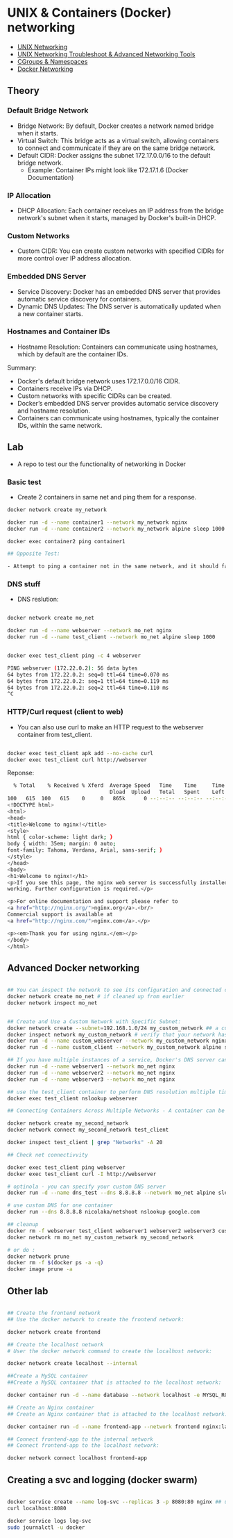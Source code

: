 # UNIX & Containers (Docker) networking

- [UNIX Networking](./unix-net.md)
- [UNIX Networking Troubleshoot & Advanced Networking Tools](./adv-net.md)
- [CGroups & Namespaces](./cgroups-ns.md)
- [Docker Networking](./README.md#theory)

## Theory

### Default Bridge Network

- Bridge Network: By default, Docker creates a network named bridge when it starts.
- Virtual Switch: This bridge acts as a virtual switch, allowing containers to connect and communicate if they are on the same bridge network.
- Default CIDR: Docker assigns the subnet 172.17.0.0/16 to the default bridge network.
    - Example: Container IPs might look like 172.17.1.6​ (Docker Documentation)​ 

### IP Allocation

- DHCP Allocation: Each container receives an IP address from the bridge network's subnet when it starts, managed by Docker's built-in DHCP.

### Custom Networks

- Custom CIDR: You can create custom networks with specified CIDRs for more control over IP address allocation.

### Embedded DNS Server

- Service Discovery: Docker has an embedded DNS server that provides automatic service discovery for containers.
- Dynamic DNS Updates: The DNS server is automatically updated when a new container starts.

### Hostnames and Container IDs

- Hostname Resolution: Containers can communicate using hostnames, which by default are the container IDs.

Summary: 

- Docker's default bridge network uses 172.17.0.0/16 CIDR.
- Containers receive IPs via DHCP.
- Custom networks with specific CIDRs can be created.
- Docker’s embedded DNS server provides automatic service discovery and hostname resolution.
- Containers can communicate using hostnames, typically the container IDs, within the same network.

## Lab

- A repo to test our the functionality of networking in Docker

### Basic test

- Create 2 containers in same net and ping them for a response. 

```bash
docker network create my_network

docker run -d --name container1 --network my_network nginx
docker run -d --name container2 --network my_network alpine sleep 1000

docker exec container2 ping container1

## Opposite Test:

- Attempt to ping a container not in the same network, and it should fail to get a response.

```


### DNS stuff

- DNS reslution:

```bash

docker network create mo_net

docker run -d --name webserver --network mo_net nginx
docker run -d --name test_client --network mo_net alpine sleep 1000


docker exec test_client ping -c 4 webserver

PING webserver (172.22.0.2): 56 data bytes
64 bytes from 172.22.0.2: seq=0 ttl=64 time=0.070 ms
64 bytes from 172.22.0.2: seq=1 ttl=64 time=0.119 ms
64 bytes from 172.22.0.2: seq=2 ttl=64 time=0.110 ms
^C
```

### HTTP/Curl request (client to web)

- You can also use curl to make an HTTP request to the webserver container from test_client.

```bash

docker exec test_client apk add --no-cache curl
docker exec test_client curl http://webserver
```

Reponse:

```bash
  % Total    % Received % Xferd  Average Speed   Time    Time     Time  Current
                                 Dload  Upload   Total   Spent    Left  Speed
100   615  100   615    0     0   865k      0 --:--:-- --:--:-- --:--:--  600k
<!DOCTYPE html>
<html>
<head>
<title>Welcome to nginx!</title>
<style>
html { color-scheme: light dark; }
body { width: 35em; margin: 0 auto;
font-family: Tahoma, Verdana, Arial, sans-serif; }
</style>
</head>
<body>
<h1>Welcome to nginx!</h1>
<p>If you see this page, the nginx web server is successfully installed and
working. Further configuration is required.</p>

<p>For online documentation and support please refer to
<a href="http://nginx.org/">nginx.org</a>.<br/>
Commercial support is available at
<a href="http://nginx.com/">nginx.com</a>.</p>

<p><em>Thank you for using nginx.</em></p>
</body>
</html>
```

## Advanced Docker networking

```bash

## You can inspect the network to see its configuration and connected containers.
docker network create mo_net # if cleaned up from earlier
docker network inspect mo_net


## Create and Use a Custom Network with Specific Subnet:
docker network create --subnet=192.168.1.0/24 my_custom_network ## a custom network with the subnet 192.168.1.0/24
docker inspect network my_custom_network # verify that your network has your specified CIDR
docker run -d --name custom_webserver --network my_custom_network nginx
docker run -d --name custom_client --network my_custom_network alpine sleep 1000

## If you have multiple instances of a service, Docker's DNS server can round-robin between them
docker run -d --name webserver1 --network mo_net nginx
docker run -d --name webserver2 --network mo_net nginx
docker run -d --name webserver3 --network mo_net nginx

## use the test_client container to perform DNS resolution multiple times
docker exec test_client nslookup webserver

## Connecting Containers Across Multiple Networks - A container can be connected to multiple networks

docker network create my_second_network
docker network connect my_second_network test_client

docker inspect test_client | grep "Networks" -A 20

## Check net connectivvity

docker exec test_client ping webserver
docker exec test_client curl -I http://webserver

# optinola - you can specify your custom DNS server
docker run -d --name dns_test --dns 8.8.8.8 --network mo_net alpine sleep 1000

# use custom DNS for one container
docker run --dns 8.8.8.8 nicolaka/netshoot nslookup google.com 

## cleanup
docker rm -f webserver test_client webserver1 webserver2 webserver3 custom_webserver custom_client dns_test
docker network rm mo_net my_custom_network my_second_network

# or do :
docker network prune
docker rm -f $(docker ps -a -q)
docker image prune -a
```

## Other lab

```bash

## Create the frontend network
## Use the docker network to create the frontend network:

docker network create frontend

## Create the localhost network
# User the docker network command to create the localhost network:

docker network create localhost --internal

##Create a MySQL container
##Create a MySQL container that is attached to the localhost network:

docker container run -d --name database --network localhost -e MYSQL_ROOT_PASSWORD=P4ssW0rd0! mysql:5.7

## Create an Nginx container
## Create an Nginx container that is attached to the localhost network:

docker container run -d --name frontend-app --network frontend nginx:latest

## Connect frontend-app to the internal network
## Connect frontend-app to the localhost network:

docker network connect localhost frontend-app

```

## Creating a svc and logging (docker swarm)

```bash

docker service create --name log-svc --replicas 3 -p 8080:80 nginx ## using docker swarm only (docker swarm init)
curl localhost:8080

docker service logs log-svc
sudo journalctl -u docker

```
